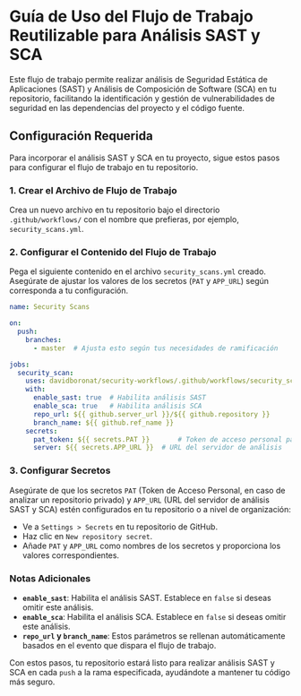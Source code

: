 # Guía de Uso del Flujo de Trabajo Reutilizable para Análisis SAST y SCA

Este flujo de trabajo permite realizar análisis de Seguridad Estática de Aplicaciones (SAST) y Análisis de Composición de Software (SCA) en tu repositorio, facilitando la identificación y gestión de vulnerabilidades de seguridad en las dependencias del proyecto y el código fuente.

## Configuración Requerida

Para incorporar el análisis SAST y SCA en tu proyecto, sigue estos pasos para configurar el flujo de trabajo en tu repositorio.

### 1. Crear el Archivo de Flujo de Trabajo

Crea un nuevo archivo en tu repositorio bajo el directorio `.github/workflows/` con el nombre que prefieras, por ejemplo, `security_scans.yml`.

### 2. Configurar el Contenido del Flujo de Trabajo

Pega el siguiente contenido en el archivo `security_scans.yml` creado. Asegúrate de ajustar los valores de los secretos (`PAT` y `APP_URL`) según corresponda a tu configuración.

```yaml
name: Security Scans

on:
  push:
    branches:
      - master  # Ajusta esto según tus necesidades de ramificación

jobs:
  security_scan:
    uses: davidboronat/security-workflows/.github/workflows/security_scans.yml@main
    with:
      enable_sast: true  # Habilita análisis SAST
      enable_sca: true   # Habilita análisis SCA
      repo_url: ${{ github.server_url }}/${{ github.repository }}
      branch_name: ${{ github.ref_name }}
    secrets:
      pat_token: ${{ secrets.PAT }}       # Token de acceso personal para repos privados. Eliminar variable si se trata de repo público
      server: ${{ secrets.APP_URL }}  # URL del servidor de análisis
```

### 3. Configurar Secretos

Asegúrate de que los secretos `PAT` (Token de Acceso Personal, en caso de analizar un repositorio privado) y `APP_URL` (URL del servidor de análisis SAST y SCA) estén configurados en tu repositorio o a nivel de organización:

- Ve a `Settings > Secrets` en tu repositorio de GitHub.
- Haz clic en `New repository secret`.
- Añade `PAT` y `APP_URL` como nombres de los secretos y proporciona los valores correspondientes.

### Notas Adicionales

- **`enable_sast`**: Habilita el análisis SAST. Establece en `false` si deseas omitir este análisis.
- **`enable_sca`**: Habilita el análisis SCA. Establece en `false` si deseas omitir este análisis.
- **`repo_url` y `branch_name`**: Estos parámetros se rellenan automáticamente basados en el evento que dispara el flujo de trabajo.

Con estos pasos, tu repositorio estará listo para realizar análisis SAST y SCA en cada `push` a la rama especificada, ayudándote a mantener tu código más seguro.
